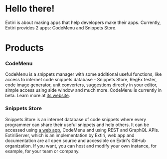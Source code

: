 # Hello there!
Extiri is about making apps that help developers make their apps. Currently, Extiri provides 2 apps: CodeMenu and Snippets Store.

# Products
### CodeMenu
CodeMenu is a snippets manager with some additional useful functions, like access to internet code snippets database - Snippets Store, RegEx tester,
code image generator, unit converters, suggestions directly in your editor, simple access using side window and much more. CodeMenu is currently in
beta. Learn more at [its website](extiri.com/codemenu.html).

### Snippets Store
Snippets Store is an internet database of code snippets where every programmer can share their useful snippets and help others. It can be accessed
using [a web app](web.extiri.com), CodeMenu and using REST and GraphQL APIs. ExtiriServer, which is an implementation by Extiri, web app and
documentation are all open source and accessible on Extiri's GitHub organization. If you want, you can host and modify your own instance, for example,
for your team or company.
